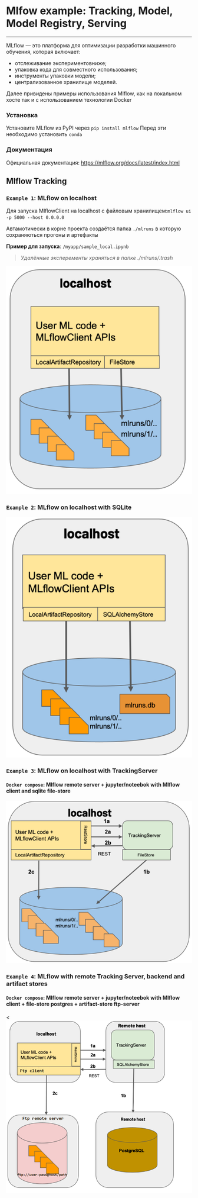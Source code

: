 # Mlfow example: Tracking, Model, Model Registry, Serving

***


MLflow — это платформа для оптимизации разработки машинного обучения, которая включает:

- отслеживание экспериментовниже;
- упаковка кода для совместного использования;
- инструменты упаковки модели;
- централизованное хранилище моделей.

Далее привидены примеры использования Mlflow, как на локальном хосте так и с использованием технологии Docker

### Установка

Установите MLflow из PyPI через `pip install mlflow`
Перед эти необходимо установить `conda` 

### Документация

Официальная документация: https://mlflow.org/docs/latest/index.html

## Mlflow Tracking





### `Example 1`: MLflow on localhost

Для запуска MlflowClient на localhost c файловым хранилищем:` mlflow ui -p 5000 --host 0.0.0.0 `

Автамотически в корне проекта создаётся папка `./mlruns` в которую сохраняються прогоны и артефакты 

**Пример для запуска**: `/myapp/sample_local.ipynb`

> *Удалённые эксперементы храняться в папке ./mlruns/.trash*

![Local_ex_1!](src/images/example_1_local.png "Local_ex_1")






### `Example 2`: MLflow on localhost with SQLite



![Local_ex_2!](src/images/example_2_local_sqlite.PNG "Local_ex_2")






### `Example 3`: MLflow on localhost with TrackingServer 

#### `Docker compose`:  Mlflow remote server + jupyter/noteebok with Mlflow client and sqlite file-store




![Local_ex_3!](src/images/example_3_tracking_sqlite.PNG "Local_ex_3")



### `Example 4`: MLflow with remote Tracking Server, backend and artifact stores

#### `Docker compose`:  Mlflow remote server + jupyter/noteebok with Mlflow client + file-store postgres + artifact-store ftp-server


<
![Local_ex_4!](src/images/example_4.png "Local_ex_4")







